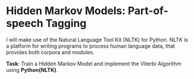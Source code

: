 # Hidden Markov Models: Part-of-speech Tagging

I will make use of the Natural Language Tool Kit (NLTK) for Python. NLTK is a platform
for writing programs to process human language data, that provides both corpora and modules.


__Task__: Train a Hidden Markov Model and implement the Viterbi Algorithm using __Python(NLTK)__. 

